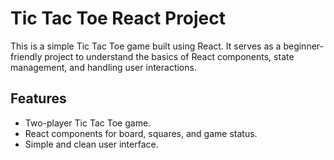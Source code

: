 # Tic Tac Toe React Project

This is a simple Tic Tac Toe game built using React. It serves as a beginner-friendly project to understand the basics of React components, state management, and handling user interactions.

## Features

- Two-player Tic Tac Toe game.
- React components for board, squares, and game status.
- Simple and clean user interface.
